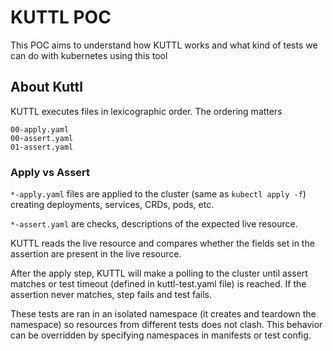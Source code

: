 # KUTTL POC

This POC aims to understand how KUTTL works and what kind of tests we can do with kubernetes using this tool

## About Kuttl

KUTTL executes files in lexicographic order. The ordering matters
```
00-apply.yaml
00-assert.yaml
01-assert.yaml
```

### Apply vs Assert

`*-apply.yaml` files are applied to the cluster (same as `kubectl apply -f`) creating deployments, services, CRDs, pods, etc.

`*-assert.yaml` are checks, descriptions of the expected live resource.

KUTTL reads the live resource and compares whether the fields set in the assertion are present in the live resource.

After the apply step, KUTTL will make a polling to the cluster until assert matches or test timeout (defined in kuttl-test.yaml file) is reached. If the assertion never matches, step fails and test fails.

These tests are ran in an isolated namespace (it creates and teardown the namespace) so resources from different tests does not clash. This behavior can be overridden by specifying namespaces in manifests or test config.
